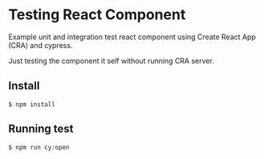 # Testing React Component

Example unit and integration test react component using Create React App (CRA) and cypress.

Just testing the component it self without running CRA server.


## Install


```console
$ npm install
```

## Running test

```console
$ npm run cy:open
```
